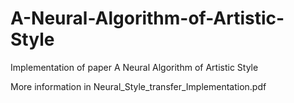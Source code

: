 # A-Neural-Algorithm-of-Artistic-Style
Implementation of paper A Neural Algorithm of Artistic Style


More information in Neural_Style_transfer_Implementation.pdf

